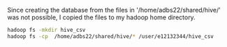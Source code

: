 Since creating the database from the files in '/home/adbs22/shared/hive/' was not possible, I copied the files to my hadoop home directory.

```bash
hadoop fs -mkdir hive_csv
hadoop fs -cp  /home/adbs22/shared/hive/* /user/e12132344/hive_csv
```